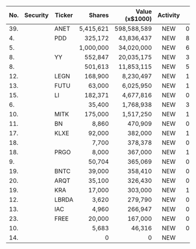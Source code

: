 No. | Security | Ticker | Shares | Value (x$1000) | Activity | % Port
|--- | --- | --- | ---:| ---:|:---:| ---:|
 39.||ANET</a>|5,415,621|598,588,589|NEW|0.47%|<a href=rel="bookmark"></a>
4.||PDD</a>|325,172|43,836,437|NEW|8.35%|<a href=rel="bookmark"></a>
5.|||1,000,000|34,020,000|NEW|6.48%|rel="bookmark"></a>
8.||YY</a>|552,847|20,035,175|NEW|3.81%|<a href=rel="bookmark"></a>
8.|||501,613|11,853,115|NEW|5.04%|rel="bookmark"></a>
12.||LEGN</a>|168,900|8,230,497|NEW|1.56%|<a href=rel="bookmark"></a>
13.||FUTU</a>|63,000|6,025,950|NEW|1.14%|<a href=rel="bookmark"></a>
15.||LI</a>|182,371|4,677,816|NEW|0.89%|<a href=rel="bookmark"></a>
6.|||35,400|1,768,938|NEW|3.93%|rel="bookmark"></a>
10.||MITK</a>|175,000|1,517,250|NEW|1.84%|<a href=rel="bookmark"></a>
11.||BN</a>|8,860|470,909|NEW|0.57%|<a href=rel="bookmark"></a>
17.||KLXE</a>|92,000|382,000|NEW|1.81%|<a href=rel="bookmark"></a>
18.|||7,700|378,378|NEW|0.84%|rel="bookmark"></a>
18.||PRGO</a>|8,000|367,000|NEW|1.74%|<a href=rel="bookmark"></a>
9.|||50,704|365,069|NEW|0.33%|rel="bookmark"></a>
19.||BNTC</a>|39,000|358,410|NEW|0.79%|<a href=rel="bookmark"></a>
20.||ARQT</a>|35,100|326,430|NEW|0.72%|<a href=rel="bookmark"></a>
19.||KRA</a>|17,000|303,000|NEW|1.44%|<a href=rel="bookmark"></a>
12.||LBRDA</a>|3,620|279,790|NEW|0.34%|<a href=rel="bookmark"></a>
13.||IAC</a>|4,960|266,947|NEW|0.32%|<a href=rel="bookmark"></a>
23.||FREE</a>|20,000|167,000|NEW|0.79%|<a href=rel="bookmark"></a>
10.|||5,683|46,316|NEW|0.04%|rel="bookmark"></a>
14.|||0|0|NEW|0%|rel="bookmark"></a>
